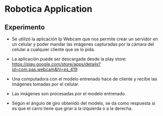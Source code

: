 # Robotica Application

## Experimento

* Se utilizó la aplicación Ip Webcam que nos permite crear un servidor en un celular y poder mandar las imágenes capturadas por la cámara del celular a cualquier cliente que se lo pida.

* La aplicación puede ser descargada desde la play store: https://play.google.com/store/apps/details?id=com.pas.webcam&hl=es_419

* Una computadora con el modelo entrenado hace de cliente y recibe las imágenes tomadas por el celular. 

* Las imágenes son procesadas por el modelo entrenado.

* Según el ángulo de giro obtenido del modelo, se da como respuesta si es que el carro tiene que girar a la izquierda o a la derecha.
